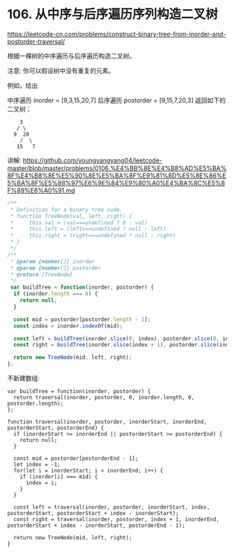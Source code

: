 # 106. 从中序与后序遍历序列构造二叉树

https://leetcode-cn.com/problems/construct-binary-tree-from-inorder-and-postorder-traversal/


根据一棵树的中序遍历与后序遍历构造二叉树。

注意:
你可以假设树中没有重复的元素。

例如，给出

中序遍历 inorder = [9,3,15,20,7]
后序遍历 postorder = [9,15,7,20,3]
返回如下的二叉树：
```
    3
   / \
  9  20
    /  \
   15   7
```

讲解:
https://github.com/youngyangyang04/leetcode-master/blob/master/problems/0106.%E4%BB%8E%E4%B8%AD%E5%BA%8F%E4%B8%8E%E5%90%8E%E5%BA%8F%E9%81%8D%E5%8E%86%E5%BA%8F%E5%88%97%E6%9E%84%E9%80%A0%E4%BA%8C%E5%8F%89%E6%A0%91.md



```js
/**
 * Definition for a binary tree node.
 * function TreeNode(val, left, right) {
 *     this.val = (val===undefined ? 0 : val)
 *     this.left = (left===undefined ? null : left)
 *     this.right = (right===undefined ? null : right)
 * }
 */
/**
 * @param {number[]} inorder
 * @param {number[]} postorder
 * @return {TreeNode}
 */
 var buildTree = function(inorder, postorder) {
  if (inorder.length === 0) {
    return null;
  }

  const mid = postorder[postorder.length - 1];
  const index = inorder.indexOf(mid);

  const left = buildTree(inorder.slice(0, index), postorder.slice(0, index));
  const right = buildTree(inorder.slice(index + 1), postorder.slice(index, postorder.length - 1));

  return new TreeNode(mid, left, right);
};
```

不新建数组:
```
var buildTree = function(inorder, postorder) {
  return traversal(inorder, postorder, 0, inorder.length, 0, postorder.length);
};

function traversal(inorder, postorder, inorderStart, inorderEnd, postorderStart, postorderEnd) {
  if (inorderStart >= inorderEnd || postorderStart >= postorderEnd) {
    return null;
  }

  const mid = postorder[postorderEnd - 1];
  let index = -1;
  for(let i = inorderStart; i < inorderEnd; i++) {
    if (inorder[i] === mid) {
      index = i;
    }
  }

  const left = traversal(inorder, postorder, inorderStart, index, postorderStart, postorderStart + index - inorderStart);
  const right = traversal(inorder, postorder, index + 1, inorderEnd, postorderStart + index - inorderStart, postorderEnd - 1);

  return new TreeNode(mid, left, right);
}
```


